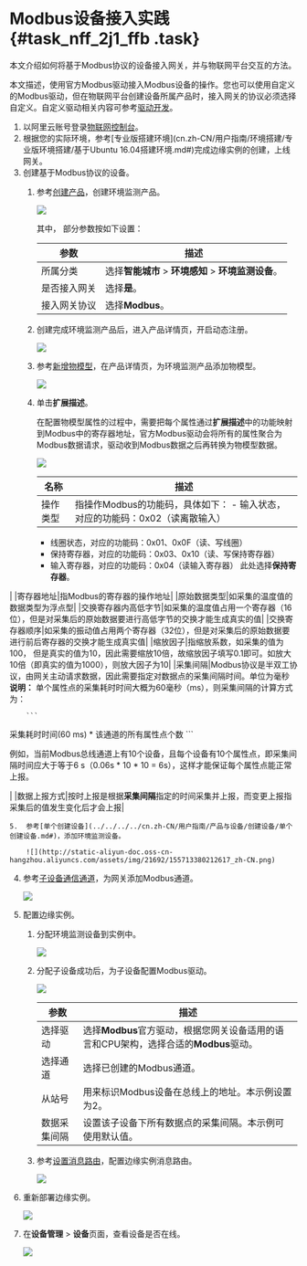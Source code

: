 # Modbus设备接入实践 {#task_nff_2j1_ffb .task}

本文介绍如何将基于Modbus协议的设备接入网关，并与物联网平台交互的方法。

本文描述，使用官方Modbus驱动接入Modbus设备的操作。您也可以使用自定义的Modbus驱动，但在物联网平台创建设备所属产品时，接入网关的协议必须选择自定义。自定义驱动相关内容可参考[驱动开发](../../../../cn.zh-CN/用户指南/设备接入/驱动开发.md#)。

1.  以阿里云账号登录[物联网控制台](http://iot.console.aliyun.com/)。
2.  根据您的实际环境，参考[专业版搭建环境](cn.zh-CN/用户指南/环境搭建/专业版环境搭建/基于Ubuntu 16.04搭建环境.md#)完成边缘实例的创建，上线网关。
3.  创建基于Modbus协议的设备。 
    1.  参考[创建产品](../../../../cn.zh-CN/用户指南/产品与设备/创建产品.md#)，创建环境监测产品。 

        ![](http://static-aliyun-doc.oss-cn-hangzhou.aliyuncs.com/assets/img/21692/155713380212609_zh-CN.png)

        其中， 部分参数按如下设置：

        |参数|描述|
        |--|--|
        |所属分类|选择**智能城市** \> **环境感知** \> **环境监测设备**。|
        |是否接入网关|选择**是**。|
        |接入网关协议|选择**Modbus**。|

    2.  创建完成环境监测产品后，进入产品详情页，开启动态注册。 

        ![](http://static-aliyun-doc.oss-cn-hangzhou.aliyuncs.com/assets/img/21692/155713380212610_zh-CN.png)

    3.  参考[新增物模型](../../../../cn.zh-CN/用户指南/产品与设备/物模型/新增物模型.md#)，在产品详情页，为环境监测产品添加物模型。 

        ![](http://static-aliyun-doc.oss-cn-hangzhou.aliyuncs.com/assets/img/21692/155713380212616_zh-CN.png)

    4.  单击**扩展描述**。 

        在配置物模型属性的过程中，需要把每个属性通过**扩展描述**中的功能映射到Modbus中的寄存器地址，官方Modbus驱动会将所有的属性聚合为Modbus数据请求，驱动收到Modbus数据之后再转换为物模型数据。

        ![](http://static-aliyun-doc.oss-cn-hangzhou.aliyuncs.com/assets/img/21692/155713380213958_zh-CN.png)

        |名称|描述|
        |--|--|
        |操作类型|指操作Modbus的功能码，具体如下：         -   输入状态，对应的功能码：0x02（读离散输入）
        -   线圈状态，对应的功能码：0x01、0x0F（读、写线圈）
        -   保持寄存器，对应的功能码：0x03、0x10（读、写保持寄存器）
        -   输入寄存器，对应的功能码：0x04（读输入寄存器）
 此处选择**保持寄存器**。

 |
        |寄存器地址|指Modbus的寄存器的操作地址|
        |原始数据类型|如采集的温度值的数据类型为浮点型|
        |交换寄存器内高低字节|如采集的温度值占用一个寄存器（16位），但是对采集后的原始数据要进行高低字节的交换才能生成真实的值|
        |交换寄存器顺序|如采集的振动值占用两个寄存器（32位），但是对采集后的原始数据要进行前后寄存器的交换才能生成真实值|
        |缩放因子|指缩放系数，如采集的值为100， 但是真实的值为10，因此需要缩放10倍，故缩放因子填写0.1即可。如放大10倍（即真实的值为1000），则放大因子为10|
        |采集间隔|Modbus协议是半双工协议，由网关主动请求数据，因此需要指定对数据点的采集间隔时间。单位为毫秒 **说明：** 单个属性点的采集耗时时间大概为60毫秒（ms），则采集间隔的计算方式为：

        ```
采集耗时时间(60 ms) * 该通道的所有属性点个数
        ```

例如，当前Modbus总线通道上有10个设备，且每个设备有10个属性点，即采集间隔时间应大于等于6 s（0.06s \* 10 \* 10 = 6s），这样才能保证每个属性点能正常上报。

 |
        |数据上报方式|按时上报是根据**采集间隔**指定的时间采集并上报，而变更上报指采集后的值发生变化后才会上报|

    5.  参考[单个创建设备](../../../../cn.zh-CN/用户指南/产品与设备/创建设备/单个创建设备.md#)，添加环境监测设备。 

        ![](http://static-aliyun-doc.oss-cn-hangzhou.aliyuncs.com/assets/img/21692/155713380212617_zh-CN.png)

4.  参考[子设备通信通道](../../../../cn.zh-CN/用户指南/设备接入/子设备通信通道.md#)，为网关添加Modbus通道。 

    ![](http://static-aliyun-doc.oss-cn-hangzhou.aliyuncs.com/assets/img/21692/155713380212621_zh-CN.png)

5.  配置边缘实例。 
    1.  分配环境监测设备到实例中。 

        ![](http://static-aliyun-doc.oss-cn-hangzhou.aliyuncs.com/assets/img/21692/155713380212624_zh-CN.png)

    2.  分配子设备成功后，为子设备配置Modbus驱动。 

        ![](http://static-aliyun-doc.oss-cn-hangzhou.aliyuncs.com/assets/img/21692/155713380212623_zh-CN.png)

        |参数|描述|
        |--|--|
        |选择驱动|选择**Modbus**官方驱动，根据您网关设备适用的语言和CPU架构，选择合适的**Modbus**驱动。|
        |选择通道|选择已创建的Modbus通道。|
        |从站号|用来标识Modbus设备在总线上的地址。本示例设置为2。|
        |数据采集间隔|设置该子设备下所有数据点的采集间隔。本示例可使用默认值。|

    3.  参考[设置消息路由](../../../../cn.zh-CN/用户指南/消息路由/设置消息路由.md#)，配置边缘实例消息路由。 

        ![](http://static-aliyun-doc.oss-cn-hangzhou.aliyuncs.com/assets/img/21692/155713380212625_zh-CN.png)

6.  重新部署边缘实例。 

    ![](http://static-aliyun-doc.oss-cn-hangzhou.aliyuncs.com/assets/img/21692/155713380212626_zh-CN.png)

7.  在**设备管理** \> **设备**页面，查看设备是否在线。 

    ![](http://static-aliyun-doc.oss-cn-hangzhou.aliyuncs.com/assets/img/21692/155713380312627_zh-CN.png)


